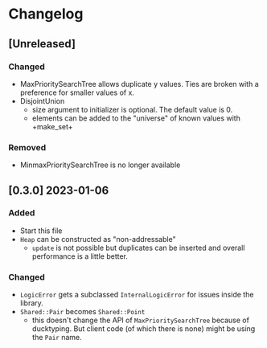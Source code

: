 # Changelog

## [Unreleased]

### Changed

- MaxPrioritySearchTree allows duplicate y values. Ties are broken with a preference for smaller values of x.
- DisjointUnion
  - size argument to initializer is optional. The default value is 0.
  - elements can be added to the "universe" of known values with +make_set+

### Removed
- MinmaxPrioritySearchTree is no longer available

## [0.3.0] 2023-01-06

### Added

- Start this file
- `Heap` can be constructed as "non-addressable"
  - `update` is not possible but duplicates can be inserted and overall performance is a little better.

### Changed

- `LogicError` gets a subclassed `InternalLogicError` for issues inside the library.
- `Shared::Pair` becomes `Shared::Point`
  - this doesn't change the API of `MaxPrioritySearchTree` because of ducktyping. But client code (of which there is none) might be
    using the `Pair` name.

